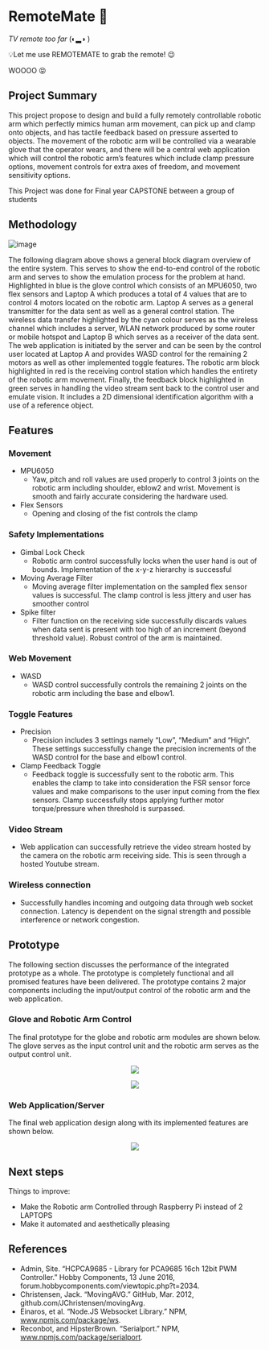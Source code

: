 # RemoteMate 🦾

*TV remote too far* (◐▂◑ ) 
<p> 💡Let me use REMOTEMATE to grab the remote! 😉 </p>
<p> WOOOO 😝 </p>
 

## Project Summary
This project propose to design and build a fully remotely controllable robotic arm which perfectly mimics
human arm movement, can pick up and clamp onto objects, and has tactile feedback based on
pressure asserted to objects. The movement of the robotic arm will be controlled via a wearable
glove that the operator wears, and there will be a central web application which will control the robotic 
arm’s features which include clamp pressure options, movement controls for extra axes of freedom, and
movement sensitivity options.

<p> This Project was done for Final year CAPSTONE between a group of students</p>

## Methodology
![image](https://user-images.githubusercontent.com/57046416/217128001-85da4ccc-5645-4d18-becb-7c64d497bc03.png)

The following diagram above shows a general block diagram overview of the entire system. This
serves to show the end-to-end control of the robotic arm and serves to show the emulation
process for the problem at hand. Highlighted in blue is the glove control
which consists of an MPU6050, two flex sensors and Laptop A which produces a total of 4
values that are to control 4 motors located on the robotic arm. Laptop A serves as a general
transmitter for the data sent as well as a general control station. The wireless data transfer
highlighted by the cyan colour serves as the wireless channel which includes a server, WLAN
network produced by some router or mobile hotspot and Laptop B which serves as a receiver of
the data sent. The web application is initiated by the server and can be seen by the control user
located at Laptop A and provides WASD control for the remaining 2 motors as well as other
implemented toggle features. The robotic arm block highlighted in red is the receiving control
station which handles the entirety of the robotic arm movement. Finally, the feedback block
highlighted in green serves in handling the video stream sent back to the control user and
emulate vision. It includes a 2D dimensional identification algorithm with a use of a
reference object.

## Features
### Movement
- MPU6050
  - Yaw, pitch and roll values are used properly to control 3 joints on the
  robotic arm including shoulder, eblow2 and wrist. Movement is smooth
  and fairly accurate considering the hardware used.
- Flex Sensors
  - Opening and closing of the fist controls the clamp
### Safety Implementations
- Gimbal Lock Check
  - Robotic arm control successfully locks when the user hand is out of
  bounds. Implementation of the x-y-z hierarchy is successful
- Moving Average Filter
  - Moving average filter implementation on the sampled flex sensor values is
  successful. The clamp control is less jittery and user has smoother control
- Spike filter
  - Filter function on the receiving side successfully discards values when
  data sent is present with too high of an increment (beyond threshold
  value). Robust control of the arm is maintained.
### Web Movement
- WASD
  - WASD control successfully controls the remaining 2 joints on the robotic arm
  including the base and elbow1.
### Toggle Features
- Precision
  - Precision includes 3 settings namely “Low”, “Medium” and “High”.
  These settings successfully change the precision increments of the WASD
  control for the base and elbow1 control.
- Clamp Feedback Toggle
  - Feedback toggle is successfully sent to the robotic arm. This enables the
  clamp to take into consideration the FSR sensor force values and make
  comparisons to the user input coming from the flex sensors. Clamp
  successfully stops applying further motor torque/pressure when threshold
  is surpassed.
### Video Stream
- Web application can successfully retrieve the video stream hosted by the camera
on the robotic arm receiving side. This is seen through a hosted Youtube stream.
### Wireless connection
- Successfully handles incoming and outgoing data through web socket connection.
Latency is dependent on the signal strength and possible interference or network
congestion.

## Prototype
The following section discusses the performance of the integrated prototype as a whole. The
prototype is completely functional and all promised features have been delivered. The prototype
contains 2 major components including the input/output control of the robotic arm and the web
application.

### Glove and Robotic Arm Control
The final prototype for the globe and robotic arm modules are shown below. The glove serves as the input control unit and the robotic arm serves as the output control unit.

<p align="center">
  <img src="https://user-images.githubusercontent.com/57046416/217128702-a53b75df-6068-48e9-a1db-198fb295625b.png"/>
</p>

<p align="center">
  <img src="https://user-images.githubusercontent.com/57046416/217128735-c08c5e6e-e092-41d5-9979-11c39e60e699.png"/>
</p>


### Web Application/Server
The final web application design along with its implemented features are shown below.

<p align="center">
  <img src="https://user-images.githubusercontent.com/57046416/217128835-e37ca4ae-0c75-4a78-95d9-a2ec1572049a.png"/>
</p>



## Next steps

Things to improve:
- Make the Robotic arm Controlled through Raspberry Pi instead of 2 LAPTOPS
- Make it automated and aesthetically pleasing




## References

- Admin, Site. “HCPCA9685 - Library for PCA9685 16ch 12bit PWM Controller.” Hobby
Components, 13 June 2016, forum.hobbycomponents.com/viewtopic.php?t=2034.
- Christensen, Jack. “MovingAVG.” GitHub, Mar. 2012, github.com/JChristensen/movingAvg.
- Einaros, et al. “Node.JS Websocket Library.” NPM, www.npmjs.com/package/ws.
- Reconbot, and HipsterBrown. “Serialport.” NPM, www.npmjs.com/package/serialport.


